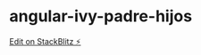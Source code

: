 # angular-ivy-padre-hijos

[Edit on StackBlitz ⚡️](https://stackblitz.com/edit/angular-ivy-padre-hijos)